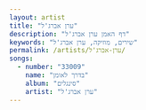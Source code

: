 ```yaml
---
layout: artist
title: "ערן אברג'ל"
description: "דף האמן ערן אברג'ל"
keywords: "שירים, מוזיקה, ערן אברג'ל"
permalink: /artists/ערן-אברג'ל/
songs:
  - number: "33009"
    name: "בדרך לאומן"
    album: "סינגלים"
    artist: "ערן אברג'ל"
---
```


